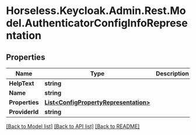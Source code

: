 # Horseless.Keycloak.Admin.Rest.Model.AuthenticatorConfigInfoRepresentation

## Properties

Name | Type | Description | Notes
------------ | ------------- | ------------- | -------------
**HelpText** | **string** |  | [optional] 
**Name** | **string** |  | [optional] 
**Properties** | [**List&lt;ConfigPropertyRepresentation&gt;**](ConfigPropertyRepresentation.md) |  | [optional] 
**ProviderId** | **string** |  | [optional] 

[[Back to Model list]](../README.md#documentation-for-models) [[Back to API list]](../README.md#documentation-for-api-endpoints) [[Back to README]](../README.md)

